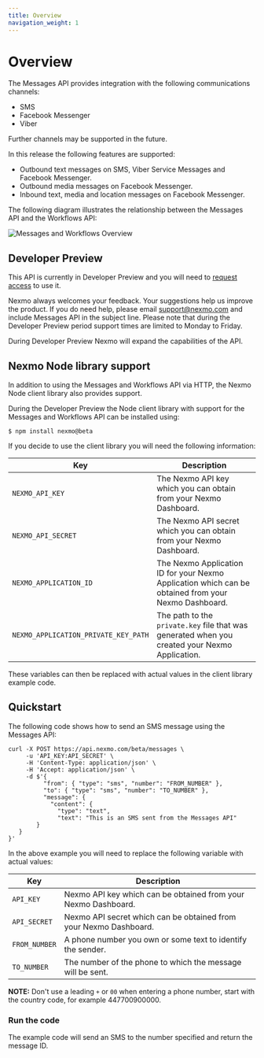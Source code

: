 ```yaml
---
title: Overview
navigation_weight: 1
---
```


# Overview

The Messages API provides integration with the following communications channels:

* SMS
* Facebook Messenger
* Viber

Further channels may be supported in the future.

In this release the following features are supported:

* Outbound text messages on SMS, Viber Service Messages and Facebook Messenger.
* Outbound media messages on Facebook Messenger.
* Inbound text, media and location messages on Facebook Messenger.

The following diagram illustrates the relationship between the Messages API and the Workflows API:

![Messages and Workflows Overview](/assets/images/messages-workflows-overview.png)

## Developer Preview

This API is currently in Developer Preview and you will need to [request access](https://www.nexmo.com/products/messages) to use it.

Nexmo always welcomes your feedback. Your suggestions help us improve the product. If you do need help, please email [support@nexmo.com](mailto:support@nexmo.com) and include Messages API in the subject line. Please note that during the Developer Preview period support times are limited to Monday to Friday.

During Developer Preview Nexmo will expand the capabilities of the API.

## Nexmo Node library support

In addition to using the Messages and Workflows API via HTTP, the Nexmo Node client library also provides support. 

During the Developer Preview the Node client library with support for the Messages and Workflows API can be installed using:

```
$ npm install nexmo@beta
```

If you decide to use the client library you will need the following information:

Key | Description
-- | --
`NEXMO_API_KEY` | The Nexmo API key which you can obtain from your Nexmo Dashboard.
`NEXMO_API_SECRET` | The Nexmo API secret which you can obtain from your Nexmo Dashboard.
`NEXMO_APPLICATION_ID` | The Nexmo Application ID for your Nexmo Application which can be obtained from your Nexmo Dashboard.
`NEXMO_APPLICATION_PRIVATE_KEY_PATH` | The path to the `private.key` file that was generated when you created your Nexmo Application.

These variables can then be replaced with actual values in the client library example code.

## Quickstart

The following code shows how to send an SMS message using the Messages API:

```
curl -X POST https://api.nexmo.com/beta/messages \
     -u 'API_KEY:API_SECRET' \
     -H 'Content-Type: application/json' \
     -H 'Accept: application/json' \
     -d $'{
	      "from": { "type": "sms", "number": "FROM_NUMBER" },
	      "to": { "type": "sms", "number": "TO_NUMBER" },
	      "message": {
	        "content": {
		      "type": "text",
		      "text": "This is an SMS sent from the Messages API"
	    }
   }
}'
```

In the above example you will need to replace the following variable with actual values:

Key | Description
-- | --
`API_KEY` | Nexmo API key which can be obtained from your Nexmo Dashboard.
`API_SECRET` | Nexmo API secret which can be obtained from your Nexmo Dashboard.
`FROM_NUMBER` | A phone number you own or some text to identify the sender.
`TO_NUMBER` | The number of the phone to which the message will be sent.

**NOTE:** Don't use a leading `+` or `00` when entering a phone number, start with the country code, for example 447700900000.

### Run the code

The example code will send an SMS to the number specified and return the message ID.